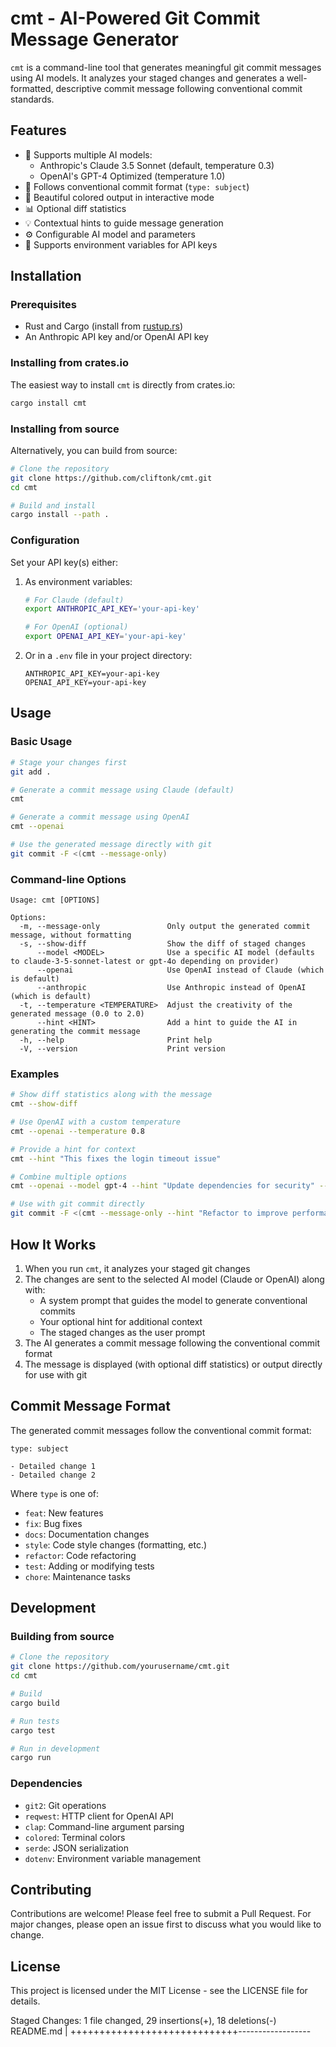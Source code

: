 # cmt - AI-Powered Git Commit Message Generator

`cmt` is a command-line tool that generates meaningful git commit messages using AI models. It analyzes your staged changes and generates a well-formatted, descriptive commit message following conventional commit standards.

## Features

- 🤖 Supports multiple AI models:
  - Anthropic's Claude 3.5 Sonnet (default, temperature 0.3)
  - OpenAI's GPT-4 Optimized (temperature 1.0)
- 📝 Follows conventional commit format (`type: subject`)
- 🎨 Beautiful colored output in interactive mode
- 📊 Optional diff statistics
- 💡 Contextual hints to guide message generation
- ⚙️ Configurable AI model and parameters
- 🔑 Supports environment variables for API keys

## Installation

### Prerequisites

- Rust and Cargo (install from [rustup.rs](https://rustup.rs))
- An Anthropic API key and/or OpenAI API key

### Installing from crates.io

The easiest way to install `cmt` is directly from crates.io:

```bash
cargo install cmt
```

### Installing from source

Alternatively, you can build from source:

```bash
# Clone the repository
git clone https://github.com/cliftonk/cmt.git
cd cmt

# Build and install
cargo install --path .
```

### Configuration

Set your API key(s) either:
1. As environment variables:
   ```bash
   # For Claude (default)
   export ANTHROPIC_API_KEY='your-api-key'

   # For OpenAI (optional)
   export OPENAI_API_KEY='your-api-key'
   ```
2. Or in a `.env` file in your project directory:
   ```
   ANTHROPIC_API_KEY=your-api-key
   OPENAI_API_KEY=your-api-key
   ```

## Usage

### Basic Usage

```bash
# Stage your changes first
git add .

# Generate a commit message using Claude (default)
cmt

# Generate a commit message using OpenAI
cmt --openai

# Use the generated message directly with git
git commit -F <(cmt --message-only)
```

### Command-line Options

```
Usage: cmt [OPTIONS]

Options:
  -m, --message-only               Only output the generated commit message, without formatting
  -s, --show-diff                  Show the diff of staged changes
      --model <MODEL>              Use a specific AI model (defaults to claude-3-5-sonnet-latest or gpt-4o depending on provider)
      --openai                     Use OpenAI instead of Claude (which is default)
      --anthropic                  Use Anthropic instead of OpenAI (which is default)
  -t, --temperature <TEMPERATURE>  Adjust the creativity of the generated message (0.0 to 2.0)
      --hint <HINT>                Add a hint to guide the AI in generating the commit message
  -h, --help                       Print help
  -V, --version                    Print version
```

### Examples

```bash
# Show diff statistics along with the message
cmt --show-diff

# Use OpenAI with a custom temperature
cmt --openai --temperature 0.8

# Provide a hint for context
cmt --hint "This fixes the login timeout issue"

# Combine multiple options
cmt --openai --model gpt-4 --hint "Update dependencies for security" --show-diff

# Use with git commit directly
git commit -F <(cmt --message-only --hint "Refactor to improve performance")
```

## How It Works

1. When you run `cmt`, it analyzes your staged git changes
2. The changes are sent to the selected AI model (Claude or OpenAI) along with:
   - A system prompt that guides the model to generate conventional commits
   - Your optional hint for additional context
   - The staged changes as the user prompt
3. The AI generates a commit message following the conventional commit format
4. The message is displayed (with optional diff statistics) or output directly for use with git

## Commit Message Format

The generated commit messages follow the conventional commit format:

```
type: subject

- Detailed change 1
- Detailed change 2
```

Where `type` is one of:
- `feat`: New features
- `fix`: Bug fixes
- `docs`: Documentation changes
- `style`: Code style changes (formatting, etc.)
- `refactor`: Code refactoring
- `test`: Adding or modifying tests
- `chore`: Maintenance tasks

## Development

### Building from source

```bash
# Clone the repository
git clone https://github.com/yourusername/cmt.git
cd cmt

# Build
cargo build

# Run tests
cargo test

# Run in development
cargo run
```

### Dependencies

- `git2`: Git operations
- `reqwest`: HTTP client for OpenAI API
- `clap`: Command-line argument parsing
- `colored`: Terminal colors
- `serde`: JSON serialization
- `dotenv`: Environment variable management

## Contributing

Contributions are welcome! Please feel free to submit a Pull Request. For major changes, please open an issue first to discuss what you would like to change.

## License

This project is licensed under the MIT License - see the LICENSE file for details.

Staged Changes:
1 file changed, 29 insertions(+), 18 deletions(-)
README.md | +++++++++++++++++++++++++++++------------------
